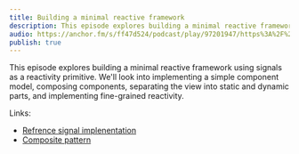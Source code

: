 ```yaml
---
title: Building a minimal reactive framework
description: This episode explores building a minimal reactive framework using signals as a reactivity primitive. We'll look into implementing a simple component model, composing components, separating the view into static and dynamic parts, and implementing fine-grained reactivity.
audio: https://anchor.fm/s/ff47d524/podcast/play/97201947/https%3A%2F%2Fd3ctxlq1ktw2nl.cloudfront.net%2Fstaging%2F2025-0-17%2F122d8d75-7475-4bbd-c624-a3212deac0d8.m4a
publish: true
---
```


This episode explores building a minimal reactive framework using signals as a reactivity primitive. We'll look into implementing a simple component model, composing components, separating the view into static and dynamic parts, and implementing fine-grained reactivity.

Links:

- [Refrence signal implenentation](https://github.com/mgechev/revolt)
- [Composite pattern](https://en.wikipedia.org/wiki/Composite_pattern)


